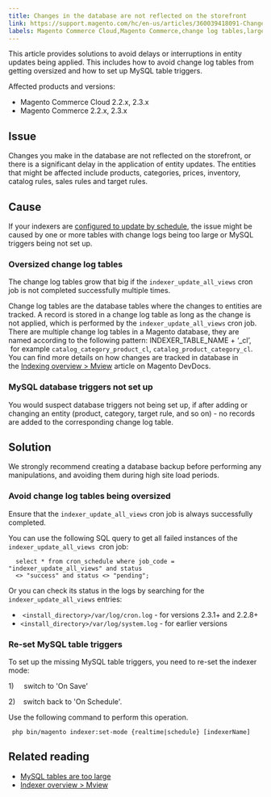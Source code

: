 ```yaml
---
title: Changes in the database are not reflected on the storefront
link: https://support.magento.com/hc/en-us/articles/360039418091-Changes-in-the-database-are-not-reflected-on-the-storefront
labels: Magento Commerce Cloud,Magento Commerce,change log tables,large tables,slow updates,indexer mode,2.3.x,2.2.x,how to
---
```


<p>This article provides solutions to avoid delays or interruptions in entity updates being applied. This includes how to avoid change log tables from getting oversized and how to set up MySQL table triggers.</p>
<p>Affected products and versions:</p>
<ul>
<li>Magento Commerce Cloud 2.2.x, 2.3.x</li>
<li>Magento Commerce 2.2.x, 2.3.x</li>
</ul>
<h2>Issue</h2>
<p>Changes you make in the database are not reflected on the storefront, or there is a significant delay in the application of entity updates. The entities that might be affected include products, categories, prices, inventory, catalog rules, sales rules and target rules.</p>
<h2>Cause</h2>
<p>If your indexers are <a href="https://devdocs.magento.com/guides/v2.3/config-guide/cli/config-cli-subcommands-index.html#configure-indexers">configured to update by schedule</a>, the issue might be caused by one or more tables with change logs being too large or MySQL triggers being not set up.</p>
<h3>Oversized change log tables</h3>
<p>The change log tables grow that big if the <code>indexer_update_all_views</code> cron job is not completed successfully multiple times.</p>
<p>Change log tables are the database tables where the changes to entities are tracked. A record is stored in a change log table as long as the change is not applied, which is performed by the <code>indexer_update_all_views</code> cron job. There are multiple change log tables in a Magento database, they are named according to the following pattern: INDEXER_TABLE_NAME + ‘_cl’,  for example <code>catalog_category_product_cl</code>, <code>catalog_product_category_cl</code>. You can find more details on how changes are tracked in database in the <a href="https://devdocs.magento.com/guides/v2.3/extension-dev-guide/indexing.html#m2devgde-mview">Indexing overview &gt; Mview</a> article on Magento DevDocs. </p>
<h3>MySQL database triggers not set up</h3>
<p>You would suspect database triggers not being set up, if after adding or changing an entity (product, category, target rule, and so on) - no records are added to the corresponding change log table. </p>
<h2>Solution</h2>
<p class="warning">We strongly recommend creating a database backup before performing any manipulations, and avoiding them during high site load periods.</p>
<h3>Avoid change log tables being oversized</h3>
<p>Ensure that the <code>indexer_update_all_views</code> cron job is always successfully completed. </p>
<p>You can use the following SQL query to get all failed instances of the <code>indexer_update_all_views</code>  cron job:  </p>
<pre><code class="language-sql">  select * from cron_schedule where job_code = "indexer_update_all_views" and status
  &lt;&gt; "success" and status &lt;&gt; "pending";
</code></pre>
<p>Or you can check its status in the logs by searching for the <code>indexer_update_all_views</code> entries:</p>
<ul>
<li> <code>&lt;install_directory&gt;/var/log/cron.log</code> - for versions 2.3.1+ and 2.2.8+</li>
<li>
<code>&lt;install_directory&gt;/var/log/system.log</code> - for earlier versions</li>
</ul>
<h3>Re-set MySQL table triggers</h3>
<p>To set up the missing MySQL table triggers, you need to re-set the indexer mode:</p>
<p>1)     switch to 'On Save'</p>
<p>2)    switch back to 'On Schedule'.</p>
<p>Use the following command to perform this operation.</p>
<pre><code class="language-bash"> php bin/magento indexer:set-mode {realtime|schedule} [indexerName]</code></pre>
<h2>Related reading</h2>
<ul>
<li><a href="https://support.magento.com/hc/en-us/articles/360038862691">MySQL tables are too large</a></li>
<li><a href="https://devdocs.magento.com/guides/v2.3/extension-dev-guide/indexing.html#m2devgde-mview">Indexer overview &gt; Mview</a></li>
</ul>